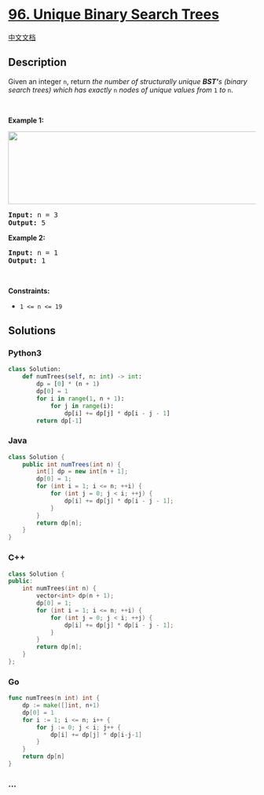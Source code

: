 # [96. Unique Binary Search Trees](https://leetcode.com/problems/unique-binary-search-trees)

[中文文档](/solution/0000-0099/0096.Unique%20Binary%20Search%20Trees/README.md)

## Description

<p>Given an integer <code>n</code>, return <em>the number of structurally unique <strong>BST&#39;</strong>s (binary search trees) which has exactly </em><code>n</code><em> nodes of unique values from</em> <code>1</code> <em>to</em> <code>n</code>.</p>

<p>&nbsp;</p>
<p><strong class="example">Example 1:</strong></p>
<img alt="" src="https://fastly.jsdelivr.net/gh/doocs/leetcode@main/solution/0000-0099/0096.Unique%20Binary%20Search%20Trees/images/uniquebstn3.jpg" style="width: 600px; height: 148px;" />
<pre>
<strong>Input:</strong> n = 3
<strong>Output:</strong> 5
</pre>

<p><strong class="example">Example 2:</strong></p>

<pre>
<strong>Input:</strong> n = 1
<strong>Output:</strong> 1
</pre>

<p>&nbsp;</p>
<p><strong>Constraints:</strong></p>

<ul>
	<li><code>1 &lt;= n &lt;= 19</code></li>
</ul>

## Solutions

<!-- tabs:start -->

### **Python3**

```python
class Solution:
    def numTrees(self, n: int) -> int:
        dp = [0] * (n + 1)
        dp[0] = 1
        for i in range(1, n + 1):
            for j in range(i):
                dp[i] += dp[j] * dp[i - j - 1]
        return dp[-1]
```

### **Java**

```java
class Solution {
    public int numTrees(int n) {
        int[] dp = new int[n + 1];
        dp[0] = 1;
        for (int i = 1; i <= n; ++i) {
            for (int j = 0; j < i; ++j) {
                dp[i] += dp[j] * dp[i - j - 1];
            }
        }
        return dp[n];
    }
}
```

### **C++**

```cpp
class Solution {
public:
    int numTrees(int n) {
        vector<int> dp(n + 1);
        dp[0] = 1;
        for (int i = 1; i <= n; ++i) {
            for (int j = 0; j < i; ++j) {
                dp[i] += dp[j] * dp[i - j - 1];
            }
        }
        return dp[n];
    }
};
```

### **Go**

```go
func numTrees(n int) int {
	dp := make([]int, n+1)
	dp[0] = 1
	for i := 1; i <= n; i++ {
		for j := 0; j < i; j++ {
			dp[i] += dp[j] * dp[i-j-1]
		}
	}
	return dp[n]
}
```

### **...**

```

```

<!-- tabs:end -->
